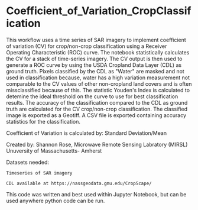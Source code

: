 # Coefficient_of_Variation_CropClassification

This workflow uses a time series of SAR imagery to implement coefficient of variation (CV) for crop/non-crop classification using a Receiver Operating Characteristic (ROC) curve. The notebook statistically calculates the CV for a stack of time-series imagery. The CV output is then used to generate a ROC curve by using the USDA Cropland Data Layer (CDL) as ground truth. Pixels classified by the CDL as "Water" are masked and not used in classification because, water has a high variation measurement not comparable to the CV values of other non-cropland land covers and is often missclassified because of this. The statistic Youden's Index is calculated to detemine the ideal threshold on the curve to use for best classification results. The accuracy of the classification compared to the CDL as ground truth are calculated for the CV crop/non-crop classification. The classified image is exported as a Geotiff. A CSV file is exported containing accuracy statistics for the classification.

Coefficient of Variation is calculated by: Standard Deviation/Mean

Created by: Shannon Rose, Microwave Remote Sensing Labratory (MIRSL) Unuversity of Massachusetts- Amherst

Datasets needed:

    Timeseries of SAR imagery
    
    CDL available at https://nassgeodata.gmu.edu/CropScape/
    
This code was written and best used within Jupyter Notebook, but can be used anywhere python code can be run. 
